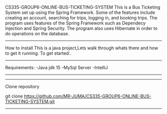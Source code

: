 CS335-GROUP6-ONLINE-BUS-TICKETING-SYSTEM
This is a Bus Ticketing System set up using the Spring Framework. Some of the features include creating an account, searching for trips, logging in, and booking trips. The program uses features of the Spring Framework such as Dependecy Injection and Spring Security. The program also uses Hibernate in order to do operations on the database.

___________________________________________________________________________________________________________________________________________________________________________________
             
How to install
This is a java project,Lets walk through whats there and how to get it running. To get started:.
_____________
Requirements:
-Java jdk 15
-MySql Server
-IntelliJ
________________
________________
Clone repository

git clone https://github.com/MR-JUMA/CS335-GROUP6-ONLINE-BUS-TICKETING-SYSTEM.git
________________




   
